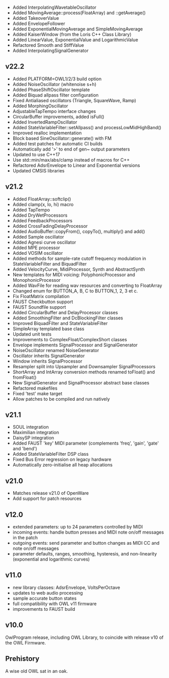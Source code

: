 * Added InterpolatingWavetableOscillator
* Added MovingAverage::process(FloatArray) and ::getAverage()
* Added TakeoverValue
* Added EnvelopeFollower
* Added ExponentialMovingAverage and SimpleMovingAverage
* Added KaiserWindow (from the Loris C++ Class Library)
* Added LinearValue, ExponentialValue and LogarithmicValue
* Refactored Smooth and StiffValue
* Added InterpolatingSignalGenerator

v22.2
-----

* Added PLATFORM=OWL1/2/3 build option
* Added NoiseOscillator (whitenoise s+h)
* Added PhaseShiftOscillator template
* Added Biquad allpass filter configuration
* Fixed Antialiased oscillators (Triangle, SquareWave, Ramp)
* Added MorphingOscillator
* AdjustableTapTempo interface changes
* CircularBuffer improvements, added isFull()
* Added InvertedRampOscillator
* Added StateVariableFilter::setAllpass() and processLowMidHighBand()
* Improved realloc implementation
* Block based SineOscillator::generate() with FM
* Added test patches for automatic CI builds
* Automatically add '>' to end of gen~ output parameters
* Updated to use C++17
* Use std::min/max/abs/clamp instead of macros for C++
* Refactored AdsrEnvelope to Linear and Exponential versions
* Updated CMSIS libraries

v21.2
-----

* Added FloatArray::softclip()
* Added clamp(x, lo, hi) macro
* Added TapTempo
* Added DryWetProcessors
* Added FeedbackProcessors
* Added CrossFadingDelayProcessor
* Added AudioBuffer::copyFrom(), copyTo(), multiply() and add()
* Added Sample oscillator
* Added Agnesi curve oscillator
* Added MPE processor
* Added VOSIM oscillator
* Added methods for sample-rate cutoff frequency modulation in StateVariableFilter and BiquadFilter
* Added VelocityCurve, MidiProcessor, Synth and AbstractSynth
* New templates for MIDI voicing: PolyphonicProcessor and MonophonicProcessor
* Added WavFile for reading wav resources and converting to FloatArray
* Changed enum for BUTTON_A, B, C to BUTTON_1, 2, 3 et c.
* Fix FloatMatrix compilation
* FAUST Checkbutton support
* FAUST Soundfile support
* Added CircularBuffer and DelayProcessor classes
* Added SmoothingFilter and DcBlockingFilter classes
* Improved BiquadFilter and StateVariableFilter
* SimpleArray templated base class
* Updated unit tests
* Improvements to ComplexFloat/ComplexShort classes
* Envelope implements SignalProcessor and SignalGenerator
* NoiseOscillator renamed NoiseGenerator
* Oscillator inherits SignalGenerator
* Window inherits SignalProcessor
* Resampler split into Upsampler and Downsampler SignalProcessors
* ShortArray and IntArray conversion methods renamed toFloat() and fromFloat()
* New SignalGenerator and SignalProcessor abstract base classes
* Refactored makefiles
* Fixed 'test' make target
* Allow patches to be compiled and run natively

v21.1
-----

* SOUL integration
* Maximilian integration
* DaisySP integration
* Added FAUST 'key' MIDI parameter (complements 'freq', 'gain', 'gate' and 'bend')
* Added StateVariableFilter DSP class
* Fixed Bus Error regression on legacy hardware
* Automatically zero-initialise all heap allocations

v21.0
-----

* Matches release v21.0 of OpenWare
* Add support for patch resources

v12.0
-----

* extended parameters: up to 24 parameters controlled by MIDI
* incoming events: handle button presses and MIDI note on/off messages in the patch
* outgoing events: send parameter and button changes as MIDI CC and note on/off messages
* parameter defaults, ranges, smoothing, hysteresis, and non-linearity (exponential and logarithmic curves)

v11.0
-----

* new library classes: AdsrEnvelope, VoltsPerOctave
* updates to web audio processing
* sample accurate button states
* full compatibility with OWL v11 firmware
* improvements to FAUST build

v10.0
-----

OwlProgram release, including OWL Library, to coincide with release v10 of the OWL Firmware.


Prehistory
-----------

A wise old OWL sat in an oak.
